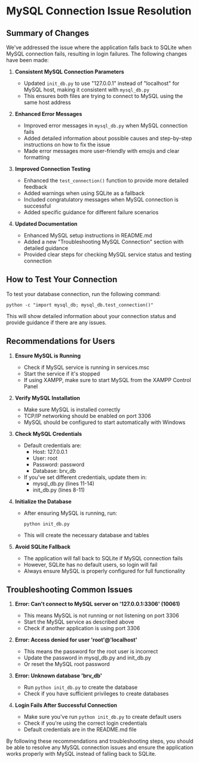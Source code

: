 # MySQL Connection Issue Resolution

## Summary of Changes

We've addressed the issue where the application falls back to SQLite when MySQL connection fails, resulting in login failures. The following changes have been made:

1. **Consistent MySQL Connection Parameters**
   - Updated `init_db.py` to use "127.0.0.1" instead of "localhost" for MySQL host, making it consistent with `mysql_db.py`
   - This ensures both files are trying to connect to MySQL using the same host address

2. **Enhanced Error Messages**
   - Improved error messages in `mysql_db.py` when MySQL connection fails
   - Added detailed information about possible causes and step-by-step instructions on how to fix the issue
   - Made error messages more user-friendly with emojis and clear formatting

3. **Improved Connection Testing**
   - Enhanced the `test_connection()` function to provide more detailed feedback
   - Added warnings when using SQLite as a fallback
   - Included congratulatory messages when MySQL connection is successful
   - Added specific guidance for different failure scenarios

4. **Updated Documentation**
   - Enhanced MySQL setup instructions in README.md
   - Added a new "Troubleshooting MySQL Connection" section with detailed guidance
   - Provided clear steps for checking MySQL service status and testing connection

## How to Test Your Connection

To test your database connection, run the following command:

```
python -c "import mysql_db; mysql_db.test_connection()"
```

This will show detailed information about your connection status and provide guidance if there are any issues.

## Recommendations for Users

1. **Ensure MySQL is Running**
   - Check if MySQL service is running in services.msc
   - Start the service if it's stopped
   - If using XAMPP, make sure to start MySQL from the XAMPP Control Panel

2. **Verify MySQL Installation**
   - Make sure MySQL is installed correctly
   - TCP/IP networking should be enabled on port 3306
   - MySQL should be configured to start automatically with Windows

3. **Check MySQL Credentials**
   - Default credentials are:
     - Host: 127.0.0.1
     - User: root
     - Password: password
     - Database: brv_db
   - If you've set different credentials, update them in:
     - mysql_db.py (lines 11-14)
     - init_db.py (lines 8-11)

4. **Initialize the Database**
   - After ensuring MySQL is running, run:
     ```
     python init_db.py
     ```
   - This will create the necessary database and tables

5. **Avoid SQLite Fallback**
   - The application will fall back to SQLite if MySQL connection fails
   - However, SQLite has no default users, so login will fail
   - Always ensure MySQL is properly configured for full functionality

## Troubleshooting Common Issues

1. **Error: Can't connect to MySQL server on '127.0.0.1:3306' (10061)**
   - This means MySQL is not running or not listening on port 3306
   - Start the MySQL service as described above
   - Check if another application is using port 3306

2. **Error: Access denied for user 'root'@'localhost'**
   - This means the password for the root user is incorrect
   - Update the password in mysql_db.py and init_db.py
   - Or reset the MySQL root password

3. **Error: Unknown database 'brv_db'**
   - Run `python init_db.py` to create the database
   - Check if you have sufficient privileges to create databases

4. **Login Fails After Successful Connection**
   - Make sure you've run `python init_db.py` to create default users
   - Check if you're using the correct login credentials
   - Default credentials are in the README.md file

By following these recommendations and troubleshooting steps, you should be able to resolve any MySQL connection issues and ensure the application works properly with MySQL instead of falling back to SQLite.